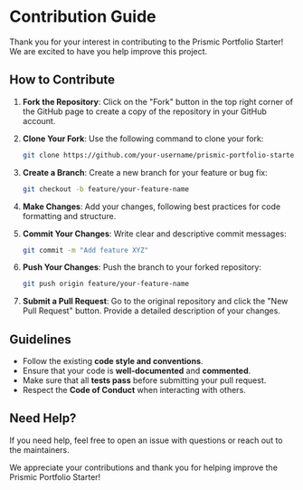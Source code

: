 # Contribution Guide

Thank you for your interest in contributing to the Prismic Portfolio Starter! We are excited to have you help improve this project.

## How to Contribute

1. **Fork the Repository**: Click on the "Fork" button in the top right corner of the GitHub page to create a copy of the repository in your GitHub account.

2. **Clone Your Fork**: Use the following command to clone your fork:

   ```bash
   git clone https://github.com/your-username/prismic-portfolio-starter.git
   ```

3. **Create a Branch**: Create a new branch for your feature or bug fix:

   ```bash
   git checkout -b feature/your-feature-name
   ```

4. **Make Changes**: Add your changes, following best practices for code formatting and structure.

5. **Commit Your Changes**: Write clear and descriptive commit messages:

   ```bash
   git commit -m "Add feature XYZ"
   ```

6. **Push Your Changes**: Push the branch to your forked repository:

   ```bash
   git push origin feature/your-feature-name
   ```

7. **Submit a Pull Request**: Go to the original repository and click the "New Pull Request" button. Provide a detailed description of your changes.

## Guidelines

- Follow the existing **code style and conventions**.
- Ensure that your code is **well-documented** and **commented**.
- Make sure that all **tests pass** before submitting your pull request.
- Respect the **Code of Conduct** when interacting with others.

## Need Help?

If you need help, feel free to open an issue with questions or reach out to the maintainers.

We appreciate your contributions and thank you for helping improve the Prismic Portfolio Starter!
